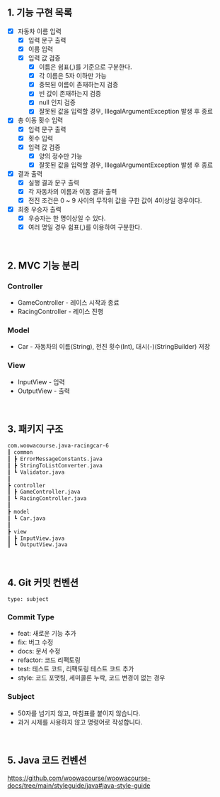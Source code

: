 ## 1. 기능 구현 목록

- [x] 자동차 이름 입력
  - [x] 입력 문구 출력
  - [x] 이름 입력
  - [x] 입력 값 검증 
    - [x] 이름은 쉼표(,)를 기준으로 구분한다.
    - [x] 각 이름은 5자 이하만 가능
    - [x] 중복된 이름이 존재하는지 검증
    - [x] 빈 값이 존재하는지 검증
    - [x] null 인지 검증
    - [x] 잘못된 값을 입력할 경우, IllegalArgumentException 발생 후 종료 
- [x] 총 이동 횟수 입력
  - [x] 입력 문구 출력
  - [x] 횟수 입력
  - [x] 입력 값 검증
    - [x] 양의 정수만 가능
    - [x] 잘못된 값을 입력할 경우, IllegalArgumentException 발생 후 종료
- [x] 결과 출력
  - [x] 실행 결과 문구 출력
  - [x] 각 자동차의 이름과 이동 결과 출력
  - [x] 전진 조건은 0 ~ 9 사이의 무작위 값을 구한 값이 4이상일 경우이다.
- [x] 최종 우승자 출력
  - [x] 우승자는 한 명이상일 수 있다.  
  - [x] 여러 명일 경우 쉼표(,)를 이용하여 구분한다.     
</br>  

## 2. MVC 기능 분리
### Controller
* GameController - 레이스 시작과 종료
* RacingController - 레이스 진행

### Model
* Car - 자동차의 이름(String), 전진 횟수(Int), 대시(-)(StringBuilder) 저장

### View
* InputView - 입력
* OutputView - 출력
</br>

## 3. 패키지 구조
```bash
com.woowacourse.java-racingcar-6
┃ common
┃ ┣ ErrorMessageConstants.java
┃ ┣ StringToListConverter.java
┃ ┗ Validator.java
┃
┣ controller
┃ ┣ GameController.java
┃ ┗ RacingController.java
┃
┣ model
┃ ┗ Car.java
┃
┣ view
┃ ┣ InputView.java
┃ ┗ OutputView.java
```
</br>

## 4. Git 커밋 컨벤션
```
type: subject
```

### Commit Type
* feat: 새로운 기능 추가 
* fix: 버그 수정 
* docs: 문서 수정 
* refactor: 코드 리팩토링 
* test: 테스트 코드, 리팩토링 테스트 코드 추가 
* style: 코드 포맷팅, 세미콜론 누락, 코드 변경이 없는 경우

### Subject
* 50자를 넘기지 않고, 마침표를 붙이지 않습니다.
* 과거 시제를 사용하지 않고 명령어로 작성합니다.
</br>

## 5. Java 코드 컨벤션
https://github.com/woowacourse/woowacourse-docs/tree/main/styleguide/java#java-style-guide